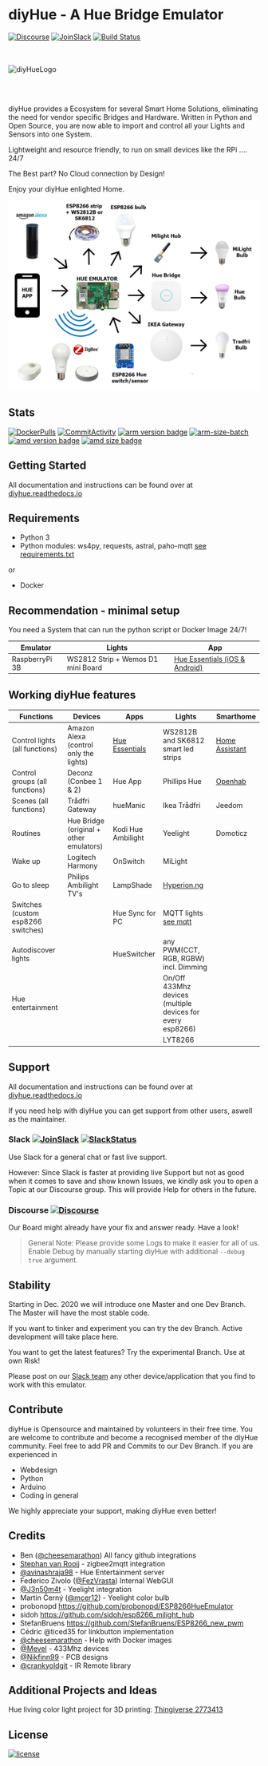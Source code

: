 # diyHue - A Hue Bridge Emulator
[![Discourse](https://img.shields.io/discourse/users?server=https%3A%2F%2Fdiyhue.discourse.group)](https://diyhue.discourse.group) [![JoinSlack](https://img.shields.io/badge/Join%20us-on%20Slack-green.svg)](https://join.slack.com/t/diyhue/shared_invite/enQtNzAwNDE1NDY2MzQxLTljNGMwZmE0OWRhNDIwM2FjOGM1ZTcxNjNmYjc5ZmE3MjZlNmNjMmUzYmRkZjhhOGNjOTc4NzA0MGVkYzE2NWM)  [![Build Status](https://github.com/diyhue/diyHue/workflows/diyHue%20CI%20Build/badge.svg)](https://github.com/diyhue/diyHue/actions)


<!--[![Build Status](https://travis-ci.com/diyhue/diyHue.svg?branch=master)](https://travis-ci.com/diyhue/diyHue)-->
<br></br>
![diyHueLogo](https://diyhue.org/cdn/img/diyHue-Logo.png)

<br></br>


diyHue provides a Ecosystem for several Smart Home Solutions, eliminating the need for vendor specific Bridges and Hardware.
Written in Python and Open Source, you are now able to import and control all your Lights and Sensors into one System.

Lightweight and resource friendly, to run on small devices like the RPi .... 24/7

The Best part? No Cloud connection by Design!

Enjoy your diyHue enlighted Home.
<!-- 
This project emulates a Philips Hue Bridge that is able to control ZigBee lights (using Raspbee module, original Hue Bridge or IKEA Trådfri Gateway), Mi-Light bulbs (using MiLight Hub), Neopixel strips (WS2812B and SK6812) and any cheap ESP8266 based bulb by replacing the firmware with a custom one. It is written in Python and will run on all small devices such as the Raspberry Pi. Arduino sketches are provided for the Hue Dimmer Switch, Hue Tap Switch and Hue Motion Sensor. Lights are two-way synchronized so any change made from original Philips/Trådfri sensors and switches will also be applied to the bridge emulator. -->

![diyHue ecosystem](https://raw.githubusercontent.com/diyhue/diyhue.github.io/master/assets/images/hue-map.png)


## Stats
[![DockerPulls](https://img.shields.io/docker/pulls/diyhue/core.svg)](https://hub.docker.com/r/diyhue/core/)
[![CommitActivity](https://img.shields.io/github/commit-activity/y/diyhue/diyhue.svg)](https://github.com/diyhue/diyHue/commits/master)
[![arm version badge](https://images.microbadger.com/badges/version/diyhue/core:arm.svg)](https://microbadger.com/images/diyhue/core:arm "Get your own version badge on microbadger.com")
[![arm-size-batch](https://images.microbadger.com/badges/image/diyhue/core:arm.svg)](https://microbadger.com/images/diyhue/core:arm "Get your own image badge on microbadger.com")
[![amd version badge](https://images.microbadger.com/badges/version/diyhue/core:amd64.svg)](https://microbadger.com/images/diyhue/core:amd64 "Get your own version badge on microbadger.com")
[![amd size badge](https://images.microbadger.com/badges/image/diyhue/core:amd64.svg)](https://microbadger.com/images/diyhue/core:amd64 "Get your own image badge on microbadger.com")




## Getting Started

All documentation and instructions can be found over at [diyhue.readthedocs.io](https://diyhue.readthedocs.io/)

## Requirements

- Python 3
- Python modules: ws4py, requests, astral, paho-mqtt [see requirements.txt](./requirements.txt)

 or

- Docker

## Recommendation - minimal setup
You need a System that can run the python script or Docker Image  24/7!

Emulator | Lights | App
-------- | -------- | ---
RaspberryPi 3B |  WS2812 Strip + Wemos D1 mini Board | [Hue Essentials (iOS & Android)](https://hueessentials.com)




## Working diyHue features
Functions | Devices  | Apps | Lights | Smarthome
--------- | -------  | ---- | ------ | ---------
Control lights (all functions) | Amazon Alexa (control only the lights) | [Hue Essentials](https://hueessentials.com) | WS2812B and SK6812 smart led strips| [Home Assistant](https://home-assistant.io) |
Control groups (all functions) | Deconz (Conbee 1 & 2)  | Hue App| Phillips Hue | [Openhab](https://openhab.org)
Scenes (all functions) | Trådfri Gateway | hueManic | Ikea Trådfri| Jeedom 
Routines | Hue Bridge (original + other emulators) | Kodi Hue Ambilight|  Yeelight  |  Domoticz
Wake up | Logitech Harmony| OnSwitch|   MiLight | 
Go to sleep |Philips Ambilight TV's | LampShade|  [Hyperion.ng](https://github.com/hyperion-project/hyperion.ng) |
Switches (custom esp8266 switches) | | Hue Sync for PC|  MQTT lights [see mqtt](https://diyhue.readthedocs.io/en/latest/lights/mqtt.html) | 
Autodiscover lights | | HueSwitcher |  any PWM(CCT, RGB, RGBW) incl. Dimming|
Hue entertainment | |  | On/Off 433Mhz devices (multiple devices for every esp8266) | 
 | || | LYT8266|



<!--
- Control lights (all functions)
- Control groups (all functions)
- Scenes (all functions)
- Routines
- Wake up
- Go to sleep
- Switches (custom esp8266 switches)
- Autodiscover lights
- Hue entertainment
  
<!-- ## Working devices and applications
<!--
- Amazon Alexa (control only the lights)
- Logitech Harmony
- Trådfri Gateway
- Hue Bridge (original + other emulators)
- Home Assistant
- Domoticz
- Openhab
- Philips Ambilight TV's
- Kodi Hue Ambilight
- Jeedom
- Hue Sync for PC
- Deconz
- Zigbee2mqtt [see mqtt](https://diyhue.readthedocs.io/en/latest/lights/mqtt.html)

<!-- ## Working smartphone applications -->
<!--
- Hue (official application)
- [Hue Essentials](https://play.google.com/store/apps/details?id=com.superthomaslab.hueessentials) - recommended
- hueManic
- OnSwitch
- HueSwitcher
- LampShade -->

<!-- ## Not working-->
<!--
- Home & Away future from Hue app (requires remote api)
- Google Home (requires remote api)
- Eneco Toon (very likely it uses cloud service detection)-->
  
<!-- ## Supported lights-->
<!--
- WS2812B and SK6812 smart led strips
- MiLight
- Yeelight
- LYT8266
- Phillips Hue
- Ikea Trådfri
- Pwm RGB-CCT
- Pwm RGBW
- Pwm RGB
- Pwm CCT
- Pwm Dimming (up to 6 lights for every esp8266)
- On/Off plugs/lights (up to 6 lights for every esp8266)
- On/Off 433Mhz devices (multiple devices for every esp8266)
- MQTT lights [see mqtt](https://diyhue.readthedocs.io/en/latest/lights/mqtt.html)
- [Hyperion.ng](https://github.com/hyperion-project/hyperion.ng) -->
  
<!-- ## To Do-->

<!-- - esp8266 alarm horn (+schematic)-->
 <!-- - Alarm (~~email notification~~ + eps8266 horn) -->

## Support  

All documentation and instructions can be found over at [diyhue.readthedocs.io](https://diyhue.readthedocs.io/)

If you need help with diyHue you can get support from other users, aswell as the maintainer.

### Slack [![JoinSlack](https://img.shields.io/badge/Join%20us-on%20Slack-green.svg)](https://join.slack.com/t/diyhue/shared_invite/enQtNzAwNDE1NDY2MzQxLTljNGMwZmE0OWRhNDIwM2FjOGM1ZTcxNjNmYjc5ZmE3MjZlNmNjMmUzYmRkZjhhOGNjOTc4NzA0MGVkYzE2NWM) [![SlackStatus](https://slackinvite.squishedmooo.com/badge.svg?colorB=8ebc06)](https://slackinvite.squishedmooo.com/)
Use Slack for a general chat or fast live support. 

However: Since Slack is faster at providing live Support but not as good when it comes to save and show known Issues, we kindly ask you to open a Topic at our Discourse group. This will provide Help for others in the future.

### Discourse [![Discourse](https://img.shields.io/discourse/users?server=https%3A%2F%2Fdiyhue.discourse.group)](https://diyhue.discourse.group)

Our Board might already have your fix and answer ready. Have a look!


> General Note:
> Please provide some Logs to make it easier for all of us. Enable Debug by manually starting diyHue with additional `--debug true` argument.

## Stability

Starting in Dec. 2020 we will introduce one Master and one Dev Branch. The Master will have the most stable code.

If you want to tinker and experiment you can try the dev Branch. Active development will take place here.

You want to get the latest features? Try the experimental Branch. Use at own Risk!



<!-- All the lights in my house are controlled by this solution so the stability is very important to me as there is no turning back to classic illumination (all switches were replaced with Ikea Trådfri Remotes and holes covered). However, I don't use all the functions, so I'm unable to perform full tests on every change. What I do currently use is Deconz with all Trådfri devices (lights + sensors), Xiaomi Motion Sensor, native ESP8266 bulbs, ESP8266 + WS2812B strips, and Xiaomi YeeLight color bulbs. -->
  
Please post on our [Slack team](https://slackinvite.squishedmooo.com/) any other device/application that you find to work with this emulator.
  
  
<!-- [![Youtube Demo](https://img.youtube.com/vi/c6MsG3oIehY/0.jpg)](https://www.youtube.com/watch?v=c6MsG3oIehY)






<!-- ## qtHue

<!-- You also may want to see my new project [qtHue](https://github.com/mariusmotea/qtHue) that provides a simple user interface for controlling the lights.
![qtHue](https://github.com/mariusmotea/qtHue/blob/master/Screenshot.png?raw=true) -->

## Contribute

diyHue is Opensource and maintained by volunteers in their free time. You are welcome to contribute and become a recognised member of the diyHue community.
Feel free to add PR and Commits to our Dev Branch.
If you are experienced in 
- Webdesign
- Python
- Arduino
- Coding in general

We highly appreciate your support, making diyHue even better!


## Credits

- Ben ([@cheesemarathon](https://github.com/cheesemarathon)) All fancy github integrations
- [Stephan van Rooij](https://github.com/svrooij) - zigbee2mqtt integration
- [@avinashraja98](https://github.com/avinashraja98) - Hue Entertainment server
- Federico Zivolo ([@FezVrasta](https://github.com/FezVrasta)) Internal WebGUI
- [@J3n50m4t](https://github.com/J3n50m4t) - Yeelight integration
- Martin Černý ([@mcer12](https://github.com/mcer12)) - Yeelight color bulb
- probonopd https://github.com/probonopd/ESP8266HueEmulator
- sidoh https://github.com/sidoh/esp8266_milight_hub
- StefanBruens https://github.com/StefanBruens/ESP8266_new_pwm
- Cédric @ticed35 for linkbutton implementation
- [@cheesemarathon](https://github.com/cheesemarathon) - Help with Docker images
- [@Mevel](https://github.com/Mevel) - 433Mhz devices
- [@Nikfinn99](https://github.com/Nikfinn99) - PCB designs
- [@crankyoldgit](https://github.com/crankyoldgit) - IR Remote library


## Additional Projects and Ideas

Hue living color light project for 3D printing: [Thingiverse 2773413](https://www.thingiverse.com/thing:2773413)


## License

[![license](https://img.shields.io/badge/license-GPLv3%2FApache%202.0%2FCC%20BY--SA%204.0-blue.svg)](https://github.com/diyhue/diyHue/blob/master/LICENSE.md)
